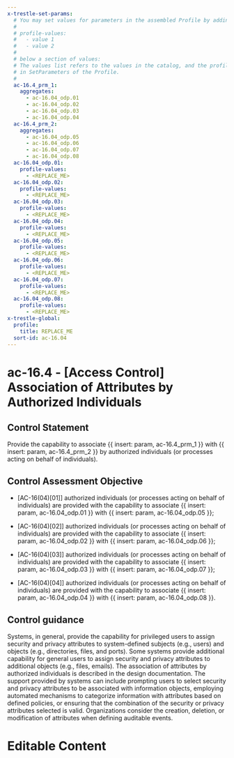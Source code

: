 ```yaml
---
x-trestle-set-params:
  # You may set values for parameters in the assembled Profile by adding
  #
  # profile-values:
  #   - value 1
  #   - value 2
  #
  # below a section of values:
  # The values list refers to the values in the catalog, and the profile-values represent values
  # in SetParameters of the Profile.
  #
  ac-16.4_prm_1:
    aggregates:
      - ac-16.04_odp.01
      - ac-16.04_odp.02
      - ac-16.04_odp.03
      - ac-16.04_odp.04
  ac-16.4_prm_2:
    aggregates:
      - ac-16.04_odp.05
      - ac-16.04_odp.06
      - ac-16.04_odp.07
      - ac-16.04_odp.08
  ac-16.04_odp.01:
    profile-values:
      - <REPLACE_ME>
  ac-16.04_odp.02:
    profile-values:
      - <REPLACE_ME>
  ac-16.04_odp.03:
    profile-values:
      - <REPLACE_ME>
  ac-16.04_odp.04:
    profile-values:
      - <REPLACE_ME>
  ac-16.04_odp.05:
    profile-values:
      - <REPLACE_ME>
  ac-16.04_odp.06:
    profile-values:
      - <REPLACE_ME>
  ac-16.04_odp.07:
    profile-values:
      - <REPLACE_ME>
  ac-16.04_odp.08:
    profile-values:
      - <REPLACE_ME>
x-trestle-global:
  profile:
    title: REPLACE_ME
  sort-id: ac-16.04
---
```


# ac-16.4 - \[Access Control\] Association of Attributes by Authorized Individuals

## Control Statement

Provide the capability to associate {{ insert: param, ac-16.4_prm_1 }} with {{ insert: param, ac-16.4_prm_2 }} by authorized individuals (or processes acting on behalf of individuals).

## Control Assessment Objective

- \[AC-16(04)[01]\] authorized individuals (or processes acting on behalf of individuals) are provided with the capability to associate {{ insert: param, ac-16.04_odp.01 }} with {{ insert: param, ac-16.04_odp.05 }};

- \[AC-16(04)[02]\] authorized individuals (or processes acting on behalf of individuals) are provided with the capability to associate {{ insert: param, ac-16.04_odp.02 }} with {{ insert: param, ac-16.04_odp.06 }};

- \[AC-16(04)[03]\] authorized individuals (or processes acting on behalf of individuals) are provided with the capability to associate {{ insert: param, ac-16.04_odp.03 }} with {{ insert: param, ac-16.04_odp.07 }};

- \[AC-16(04)[04]\] authorized individuals (or processes acting on behalf of individuals) are provided with the capability to associate {{ insert: param, ac-16.04_odp.04 }} with {{ insert: param, ac-16.04_odp.08 }}.

## Control guidance

Systems, in general, provide the capability for privileged users to assign security and privacy attributes to system-defined subjects (e.g., users) and objects (e.g., directories, files, and ports). Some systems provide additional capability for general users to assign security and privacy attributes to additional objects (e.g., files, emails). The association of attributes by authorized individuals is described in the design documentation. The support provided by systems can include prompting users to select security and privacy attributes to be associated with information objects, employing automated mechanisms to categorize information with attributes based on defined policies, or ensuring that the combination of the security or privacy attributes selected is valid. Organizations consider the creation, deletion, or modification of attributes when defining auditable events.

# Editable Content

<!-- Make additions and edits below -->
<!-- The above represents the contents of the control as received by the profile, prior to additions. -->
<!-- If the profile makes additions to the control, they will appear below. -->
<!-- The above markdown may not be edited but you may edit the content below, and/or introduce new additions to be made by the profile. -->
<!-- If there is a yaml header at the top, parameter values may be edited. Use --set-parameters to incorporate the changes during assembly. -->
<!-- The content here will then replace what is in the profile for this control, after running profile-assemble. -->
<!-- The current profile has no added parts for this control, but you may add new ones here. -->
<!-- Each addition must have a heading either of the form ## Control my_addition_name -->
<!-- or ## Part a. (where the a. refers to one of the control statement labels.) -->
<!-- "## Control" parts are new parts added after the statement part. -->
<!-- "## Part" parts are new parts added into the top-level statement part with that label. -->
<!-- Subparts may be added with nested hash levels of the form ### My Subpart Name -->
<!-- underneath the parent ## Control or ## Part being added -->
<!-- See https://ibm.github.io/compliance-trestle/tutorials/ssp_profile_catalog_authoring/ssp_profile_catalog_authoring for guidance. -->
